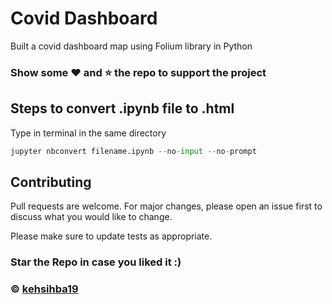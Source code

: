 # Covid Dashboard

Built a covid dashboard map using Folium library in Python

### Show some :heart: and :star: the repo to support the project
## Steps to convert .ipynb file to .html
Type in terminal in the same directory
```python
jupyter nbconvert filename.ipynb --no-input --no-prompt
```

## Contributing
Pull requests are welcome. For major changes, please open an issue first to discuss what you would like to change.

Please make sure to update tests as appropriate.

### Star the Repo in case you liked it :)

### © [kehsihba19](https://bit.ly/kehsihba19)

